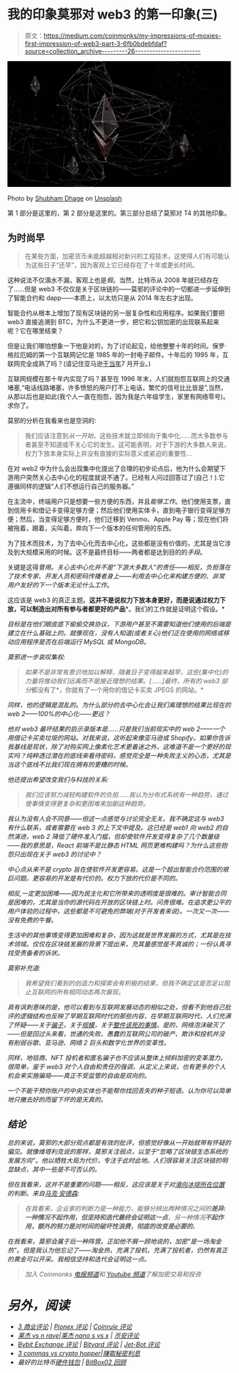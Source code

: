 # 我的印象莫邪对 web3 的第一印象(三)

> 原文：<https://medium.com/coinmonks/my-impressions-of-moxies-first-impression-of-web3-part-3-6fb0bdebfdaf?source=collection_archive---------26----------------------->

![](img/da686e0e4f37ef306cb801236b6ec213.png)

Photo by [Shubham Dhage](https://unsplash.com/@theshubhamdhage?utm_source=unsplash&utm_medium=referral&utm_content=creditCopyText) on [Unsplash](https://unsplash.com/s/photos/decentralized?utm_source=unsplash&utm_medium=referral&utm_content=creditCopyText)

第 1 部分是这里的，第 2 部分是这里的。第三部分总结了莫邪对 T4 的其他印象。

## 为时尚早

> 在某些方面，加密货币未能超越相对新兴的工程技术，这使得人们有可能认为这些日子“还早”，因为客观上它已经存在了十年或更长时间。

这种说法不仅滴水不漏，客观上也是*假*。当然，比特币从 2008 年就已经存在了……但是 web3 不仅仅是关于区块链的——莫邪的评论中的一切都进一步延伸到了智能合约和 dapp——本质上，以太坊只是从 2014 年左右才出现。

智能合约从根本上增加了现有区块链的另一层复杂性和应用程序。如果我们要把 web3 直接追溯到 BTC，为什么不更进一步，把它和公钥加密的出现联系起来呢？它在哪里结束？

但是让我们哪怕想象一下他是对的，为了讨论起见，给他整整十年的时间。保罗·格拉厄姆的第一个互联网记忆是 1985 年的一封电子邮件。十年后的 1995 年，互联网完全成熟了吗？(请记住亚马逊[于当年](https://www.history.com/this-day-in-history/amazon-opens-for-business)7 月开业。)

互联网规模在那十年内实现了吗？甚至在 1996 年末，人们就抱怨互联网上的交通堵塞,“电话线路堵塞，许多愤怒的用户打不上电话，繁忙的信号比比皆是”,当然，从那以后也是如此(我个人一直在抱怨，因为我是六年级学生，家里有网络零号)。求你了。

莫邪的分析在我看来也是空洞的:

> 我们应该注意到*从一开始*，这些技术就立即倾向于集中化……而大多数参与者甚至不知道或不关心它的发生。这可能表明，对于下游的大多数人来说，权力下放本身实际上并没有直接的实际意义或紧迫的重要性…

在对 web2 中为什么会出现集中化提出了合理的初步论点后，他为什么会期望下游用户突然关心去中心化的程度就说不通了。已经有人问过回答过了(自己！).它遵循同样的逻辑“人们不想运行自己的服务器。”

在主流中，终端用户只是想要一些方便的东西，并且*能够工作*。他们使用支票，直到信用卡和借记卡变得足够方便；然后他们使用实体卡，直到电子银行变得足够方便；然后，当变得足够方便时，他们迁移到 Venmo、Apple Pay 等；现在他们将被拖着，踢着，尖叫着，奔向下一个版本的任何管用的东西。

为了技术而技术，为了去中心化而去中心化，这些都是没有价值的，尤其是当它涉及到大规模采用的时候。这不是最终目标——两者都是达到目的的*手段*。

关键是这得*管用。*关心去中心化并不是“下游大多数人”的责任——相反，负担落在了技术专家、开发人员和密码传播者身上——利用去中心化来构建方便的、非常用户友好的下一个版本*无论什么工作*。

这应该是 web3 的真正主题。**这并不是说权力下放本身更好，而是说通过权力下放，可以制造出对所有参与者都更好的产品***。我们的工作就是证明这个假设。*

*目标是在他们眼皮底下偷偷交换协议，下游用户甚至不需要知道他们使用的后端是建立在什么基础上的。就像现在，没有人知道(或者关心)他们正在使用的网络或移动应用程序是否在后端运行 MySQL 或 MongoDB。*

*莫邪进一步哀叹集权:*

> *如果不是非常有意识地加以解释，随着日子变得越来越早，这些(集中化)的力量将推动我们远离而不是接近理想的结果。[……]最终，所有的 web3 部分*都没有了*，你就有了一个用你的借记卡买卖 JPEGS 的网站。*

*同样，他的逻辑是混乱的。为什么部分的去中心化会让我们离理想的结果比现在的 web 2——100%的中心化——更远？*

*他对 web3 最坏结果的启示录版本是……只是我们当前现实中的 web 2——一个用借记卡买卖垃圾的网站。对我来说，这听起来像亚马逊或 Shopify。如果你告诉我基线是现状，除了对购买网上像素化艺术更着迷之外，这难道不是一个更好的现实吗？纯粹透过潜在的底线来看待密码，感觉完全是一种失败主义的心态，尤其是当这个底线不比我们现在拥有的更糟的时候。*

*他还提出希望改变我们与科技的关系:*

> *我们应该努力减轻构建软件的负担……我认为分布式系统有一种趋势，通过使事情变得更复杂和更困难来加剧这种趋势。*

*我认为没有人会不同意——但这一点感觉与讨论完全无关。我不确定这与 web3 有什么联系，或者需要在 web 3 的上下文中提及。这已经是 web1 向 web2 的自然演进，web 2 降低了硬件准入门槛，但却使软件开发变得复杂了几个数量级——我的意思是，React 前端不是比静态 HTML 网页更难构建吗？为什么这些抱怨只出现在关于 web3 的讨论中？*

*中心点从来不是 crypto 旨在使软件开发更容易。这是一个超出智能合约范围的艰巨问题。更容易的开发是有代价的。权力下放的代价是不同的。*

*相反,*一定*更加困难——因为民主化和它所带来的透明度是很难的。审计智能合同是困难的，尤其是当你的源代码在开放的区块链上时。问责很难。在追求更公平的用户体验的过程中，这些都是不可避免的弊端(对于开发者来说)。一次又一次——没有免费的午餐。*

*生活中的其他事情变得更加困难和复杂，因为这就是世界发展的方式，尤其是在技术领域。仅仅在区块链发展的背景下提出来，充其量感觉是不真诚的；一份认真寻找受责备者的诉状。*

*莫邪补充道:*

> *我希望我们看到的创造力和探索会有积极的结果，但我不确定这是否足以阻止互联网的所有相同动态再次展现。*

*具有讽刺意味的是，他可以看到与互联网发展动态的相似之处，但看不到他自己批评的逻辑结构也反映了早期互联网时代的那些内容，在早期互联网时代，人们充满了怀疑——关于[骗子](https://www.nytimes.com/1999/09/22/business/beanie-baby-scams-and-identity-thefts.html?searchResultPosition=2)，关于[规模](https://www.nytimes.com/1996/12/22/weekinreview/traffic-backs-up-on-the-internet.html?searchResultPosition=1)，关于[整件该死的事情](https://www.newsweek.com/clifford-stoll-why-web-wont-be-nirvana-185306)。是的，网络泡沫破灭了——但是回过头来看，世通的失败、愚蠢的互联网公司的破产、欺诈和投机并没有削弱谷歌、亚马逊、网络 2 巨头和数字化世界的变革性。*

*同样，地毯商、NFT 投机者和匿名骗子也不应该从整体上倾斜加密的变革潜力。很简单，鉴于 web3 对个人自由和责任的强调，从定义上来说，也有更多的个人机会来实施骗局——真正不受监管的自由是双向的。*

*一个不能干预你账户的中央实体也不能帮你找回丢失的种子短语。认为你可以简单地只撇去好的而留下坏的是天真的。*

## *结论*

*总的来说，莫邪的大部分观点都是有效的批评，但感觉好像从一开始就带有怀疑的偏见。就像维塔利克说的那样，莫邪关注弱点，以至于“忽略了区块链生态系统的发展方向”。他以牺牲大局为代价，专注于此时此地。人们很容易关注区块链的明显缺点，其中一些是不可否认的。*

*但在我看来，这并不是重要的问题——相反，这应该是关于对[滑向冰球所在位置](https://www.brainyquote.com/quotes/wayne_gretzky_383282)的判断。来自[马克·安德森](https://fictivekin.github.io/pmarchive-jekyll//psychology_of_entrepreneurial_misjudgment.html):*

> *在我看来，企业家的判断力是一种能力，能够分辨出两种情况之间的**差异:一种情况不起作用，但坚持和迭代最终会证明这一点**，另一种情况**不起作用，额外的努力是对时间的破坏性浪费，彻底的改变是必要的**。*

*在我看来，莫邪会属于后一种阵营。正如他不屑一顾地说的，加密“是一场淘金热”。但是我认为他忘记了——淘金热，充满了投机，充满了投机者，仍然有真正的黄金可以开采。我相信坚持和迭代会证明这一点。*

> *加入 Coinmonks [电报频道](https://t.me/coincodecap)和 [Youtube 频道](https://www.youtube.com/c/coinmonks/videos)了解加密交易和投资*

# *另外，阅读*

*   *[3 商业评论](/coinmonks/3commas-review-an-excellent-crypto-trading-bot-2020-1313a58bec92) | [Pionex 评论](https://coincodecap.com/pionex-review-exchange-with-crypto-trading-bot) | [Coinrule 评论](/coinmonks/coinrule-review-2021-a-beginner-friendly-crypto-trading-bot-daf0504848ba)*
*   *[莱杰 vs n rave](/coinmonks/ledger-vs-ngrave-zero-7e40f0c1d694)|[莱杰 nano s vs x](/coinmonks/ledger-nano-s-vs-x-battery-hardware-price-storage-59a6663fe3b0) | [币安评论](/coinmonks/binance-review-ee10d3bf3b6e)*
*   *[Bybit Exchange 评论](/coinmonks/bybit-exchange-review-dbd570019b71) | [Bityard 评论](https://coincodecap.com/bityard-reivew) | [Jet-Bot 评论](https://coincodecap.com/jet-bot-review)*
*   *[3 commas vs crypto hopper](/coinmonks/3commas-vs-pionex-vs-cryptohopper-best-crypto-bot-6a98d2baa203)|[赚取秘密利息](/coinmonks/earn-crypto-interest-b10b810fdda3)*
*   *最好的比特币[硬件钱包](/coinmonks/hardware-wallets-dfa1211730c6) | [BitBox02 回顾](/coinmonks/bitbox02-review-your-swiss-bitcoin-hardware-wallet-c36c88fff29)*